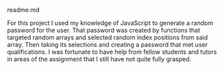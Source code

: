readme.md

For this project I used my knowledge of JavaScript to generate a random password for  the user. That password was created by functions that targeted random arrays and selected random index positions from said array. Then taking its selections and creating a password that met user qualifications. I was fortunate to have help from fellow students and tutors in areas of the assignment that I still have not quite fully grasped.